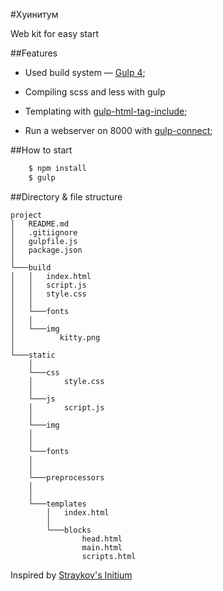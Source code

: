 #Хуинитум

Web kit for easy start

##Features
- Used build system — [Gulp 4](http://gulpjs.com/);

- Compiling scss and less with gulp

- Templating with [gulp-html-tag-include](https://www.npmjs.com/package/gulp-html-tag-include);

- Run a webserver on 8000 with [gulp-connect](https://www.npmjs.com/package/gulp-connect);

##How to start
```bash
    $ npm install
    $ gulp
```
##Directory & file structure
```
project
│   README.md
│   .gitiignore
│   gulpfile.js
│   package.json
│
└───build
│   │   index.html
│   │   script.js
│   │   style.css
│   │
│   └───fonts
│   │
│   └───img
│          kitty.png
│
└───static
    │
    └───css
    │       style.css
    │
    └───js
    │       script.js
    │
    └───img
    │
    │
    └───fonts
    │
    │
    └───preprocessors
    │
    │
    └───templates
        │   index.html
        │
        └───blocks
                head.html
                main.html
                scripts.html
```

Inspired by [Straykov's Initium](https://github.com/straykov/initium)
